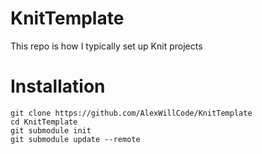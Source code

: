 # KnitTemplate
This repo is how I typically set up Knit projects

# Installation
```
git clone https://github.com/AlexWillCode/KnitTemplate
cd KnitTemplate
git submodule init
git submodule update --remote
```
